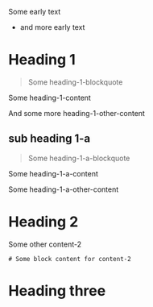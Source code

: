 Some early text

- and more early text

# Heading 1

> Some heading-1-blockquote

Some heading-1-content

And some more heading-1-other-content

## sub heading 1-a

> Some heading-1-a-blockquote

Some heading-1-a-content

Some heading-1-a-other-content 

# Heading 2

Some other content-2

```
# Some block content for content-2
```

# Heading three